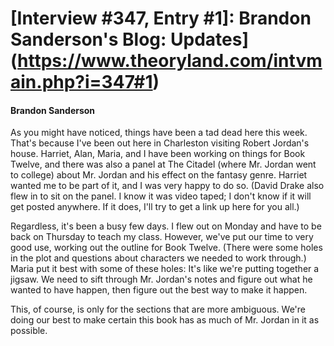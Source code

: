 # [Interview #347, Entry #1]: Brandon Sanderson's Blog: Updates](https://www.theoryland.com/intvmain.php?i=347#1)

#### Brandon Sanderson

As you might have noticed, things have been a tad dead here this week. That's because I've been out here in Charleston visiting Robert Jordan's house. Harriet, Alan, Maria, and I have been working on things for Book Twelve, and there was also a panel at The Citadel (where Mr. Jordan went to college) about Mr. Jordan and his effect on the fantasy genre. Harriet wanted me to be part of it, and I was very happy to do so. (David Drake also flew in to sit on the panel. I know it was video taped; I don't know if it will get posted anywhere. If it does, I'll try to get a link up here for you all.)

Regardless, it's been a busy few days. I flew out on Monday and have to be back on Thursday to teach my class. However, we've put our time to very good use, working out the outline for Book Twelve. (There were some holes in the plot and questions about characters we needed to work through.) Maria put it best with some of these holes: It's like we're putting together a jigsaw. We need to sift through Mr. Jordan's notes and figure out what he wanted to have happen, then figure out the best way to make it happen.

This, of course, is only for the sections that are more ambiguous. We're doing our best to make certain this book has as much of Mr. Jordan in it as possible.

